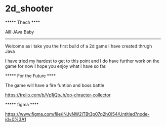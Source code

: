 # 2d_shooter
***** Thech ****


Alll JAva Baby



*********************************


Welcome as i take you the first build of a 2d game I
have created thrugh Java 

I have tried my hardest to get to this point and I do have further work on the game 
for now I hope you enjoy what i have so far.



***** For the Future ****

The game will have a fire funtion and boss battle


https://trello.com/b/Vp1jQbJh/op-chracter-collector


***** figma ****

https://www.figma.com/file/iNJyNW2lTBt3p07q2hOl54/Untitled?node-id=0%3A1